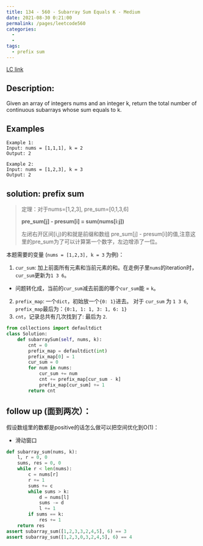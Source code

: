 ```yaml
---
title: 134 - 560 - Subarray Sum Equals K - Medium
date: 2021-08-30 0:21:00
permalink: /pages/leetcode560
categories:
  - 
  - 
tags:
  - prefix sum
---
```

[LC link](https://leetcode.com/problems/subarray-sum-equals-k/)

## Description:
Given an array of integers nums and an integer k, return the total number of continuous subarrays whose sum equals to k.

## Examples
```
Example 1:
Input: nums = [1,1,1], k = 2
Output: 2

Example 2:
Input: nums = [1,2,3], k = 3
Output: 2
```
## solution: prefix sum
> 定理：对于nums=[1,2,3], pre_sum=[0,1,3,6]
>
>**pre_sum[j] - presum[i] = sum(nums[i:j])**  
>
>左闭右开区间[i,j)的和就是前缀和数组 pre_sum[j] - presum[i]的值,注意这里的pre_sum为了可以计算第一个数字，左边增添了一位。 

本题需要的变量 (`nums = [1,2,3], k = 3` 为例)：
1. `cur_sum`: 加上前面所有元素和当前元素的和。在走例子里`nums`的iteration时，`cur_sum`更新为`1 3 6`。
  - 问题转化成，当前的`cur_sum`减去前面的哪个`cur_sum`能 = `k`。
2. `prefix_map`: 一个`dict`，初始放一个`{0: 1}`进去。 对于 `cur_sum` 为 `1 3 6`, `prefix_map`最后为：`{0:1, 1: 1, 3: 1, 6: 1}`
3. `cnt`，记录总共有几次找到了: 最后为 `2`.
```python
from collections import defaultdict
class Solution:
    def subarraySum(self, nums, k):
        cnt = 0
        prefix_map = defaultdict(int)
        prefix_map[0] = 1
        cur_sum = 0
        for num in nums:
            cur_sum += num
            cnt += prefix_map[cur_sum - k]
            prefix_map[cur_sum] += 1
        return cnt
```

## follow up (面到两次）：
 假设数组里的数都是positive的话怎么做可以把空间优化到O(1)：
- 滑动窗口
```python
def subarray_sum(nums, k):
    l, r = 0, 0
    sums, res = 0, 0
    while r < len(nums):
        c = nums[r]
        r += 1
        sums += c
        while sums > k:
            d = nums[l]
            sums -= d
            l += 1
        if sums == k:
            res += 1
    return res
assert subarray_sum([1,2,3,3,2,4,5], 6) == 3
assert subarray_sum([1,2,3,0,3,2,4,5], 6) == 4
```